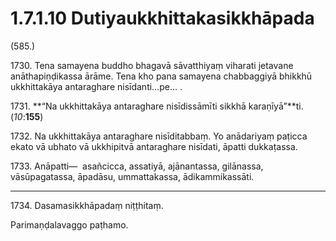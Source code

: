 # 1.7.1.10 Dutiyaukkhittakasikkhāpada

(585.)

1730\. Tena samayena buddho bhagavā sāvatthiyaṃ viharati jetavane anāthapiṇḍikassa ārāme. Tena kho pana samayena chabbaggiyā bhikkhū ukkhittakāya antaraghare nisīdanti…pe… .

1731\. **“Na ukkhittakāya antaraghare nisīdissāmīti sikkhā karaṇīyā”**ti. (*10*:**155**)

1732\. Na ukkhittakāya antaraghare nisīditabbaṃ. Yo anādariyaṃ paṭicca ekato vā ubhato vā ukkhipitvā antaraghare nisīdati, āpatti dukkaṭassa.

1733\. Anāpatti—  asañcicca, assatiyā, ajānantassa, gilānassa, vāsūpagatassa, āpadāsu, ummattakassa, ādikammikassāti.

---

1734\. Dasamasikkhāpadaṃ niṭṭhitaṃ.

Parimaṇḍalavaggo paṭhamo.
